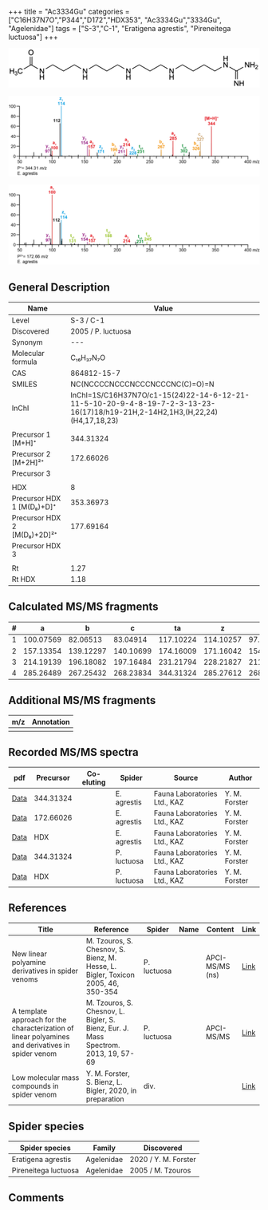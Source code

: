 +++
title = "Ac3334Gu"
categories = ["C16H37N7O","P344","D172","HDX353",
"Ac3334Gu","3334Gu",
"Agelenidae"]
tags = ["S-3","C-1",
"Eratigena agrestis",
"Pireneitega luctuosa"]
+++

![](/img/Ac3334Gu.png)

![](/img_MSMS/344_Ac3334Gu_Ea.png?classes=border)

![](/img_MSMS/344_Ac3334Gu_Ea_2.png?classes=border)

## General Description

| Name                        | Value              |
|-----------------------------|--------------------|
| Level                       | S-3 / C-1          |
| Discovered                  | 2005 / P. luctuosa |
| Synonym                     | ---                |
| Molecular formula           | C₁₆H₃₇N₇O          |
| CAS                         | 864812-15-7        |
| SMILES | NC(NCCCCNCCCNCCCNCCCNC(C)=O)=N  |
| InChI  | InChI=1S/C16H37N7O/c1-15(24)22-14-6-12-21-11-5-10-20-9-4-8-19-7-2-3-13-23-16(17)18/h19-21H,2-14H2,1H3,(H,22,24)(H4,17,18,23)  |
|                             |                    |
| Precursor 1 [M+H]⁺          | 344.31324          |
| Precursor 2 [M+2H]²⁺        | 172.66026          |
| Precursor 3                 |                    |
|                             |                    |
| HDX                         | 8                  |
| Precursor HDX 1 [M(D₈)+D]⁺   | 353.36973          |
| Precursor HDX 2 [M(D₈)+2D]²⁺ | 177.69164          |
| Precursor HDX 3             |                    |
|                             |                    |
| Rt                          | 1.27                   |
| Rt HDX                      | 1.18                   |

## Calculated MS/MS fragments

| # | a         | b         | c         | ta        | z         | y         | tz        |
|---|-----------|-----------|-----------|-----------|-----------|-----------|-----------|
| 1 | 100.07569 | 82.06513 | 83.04914 | 117.10224 | 114.10257 | 97.07602 | 131.12912 |
| 2 | 157.13354 | 139.12297 | 140.10699 | 174.16009 | 171.16042 | 154.13387 | 188.18697 |
| 3 | 214.19139 | 196.18082 | 197.16484 | 231.21794 | 228.21827 | 211.19172 | 245.24482 |
| 4 | 285.26489 | 267.25432 | 268.23834 | 344.31324 | 285.27612 | 268.24957 | 302.30267 |

## Additional MS/MS fragments

| m/z | Annotation |
|-----|------------|
|     |            |

## Recorded MS/MS spectra

| pdf                                           | Precursor | Co-eluting | Spider      | Source                       | Author        |
|-----------------------------------------------|-----------|------------|-------------|------------------------------|---------------|
| [Data](/pdf/E-agrestis/344_Ac3334Gu_Ea.pdf)   | 344.31324 |            | E. agrestis | Fauna Laboratories Ltd., KAZ | Y. M. Forster |
| [Data](/pdf/E-agrestis/344_Ac3334Gu_Ea_2.pdf) | 172.66026 |            | E. agrestis | Fauna Laboratories Ltd., KAZ | Y. M. Forster |
| [Data](/pdf/E-agrestis/344_Ac3334Gu_Ea_HDX.pdf) | HDX |            | E. agrestis | Fauna Laboratories Ltd., KAZ | Y. M. Forster |
| [Data](/pdf/P-luctuosa/344_Ac3334Gu_Pl.pdf) | 344.31324 |           | P. luctuosa | Fauna Laboratories Ltd., KAZ | Y. M. Forster |
| [Data](/pdf/P-luctuosa/344_Ac3334Gu_Pl_HDX.pdf) | HDX |           | P. luctuosa | Fauna Laboratories Ltd., KAZ | Y. M. Forster |

## References

| Title                                                                                             | Reference                                                                           | Spider      | Name | Content         | Link                                                  |
|---------------------------------------------------------------------------------------------------|-------------------------------------------------------------------------------------|-------------|------|-----------------|-------------------------------------------------------|
| New linear polyamine derivatives in spider venoms                                                 | M. Tzouros, S. Chesnov, S. Bienz, M. Hesse, L. Bigler, Toxicon 2005, 46, 350-354    | P. luctuosa |      | APCI-MS/MS (ns) | [Link](https://doi.org/10.1016/j.toxicon.2005.04.018) |
| A template approach for the characterization of linear polyamines and derivatives in spider venom | M. Tzouros, S. Chesnov, L. Bigler, S. Bienz, Eur. J. Mass Spectrom. 2013, 19, 57-69 | P. luctuosa |      | APCI-MS/MS      | [Link](https://doi.org/10.1255/ejms.1213)             |
| Low molecular mass compounds in spider venom      | Y. M. Forster, S. Bienz, L. Bigler, 2020, in preparation          | div.       |   |   | [Link](unknown) |

## Spider species

| Spider species       | Family     | Discovered        |
|----------------------|------------|-------------------|
| Eratigena agrestis   | Agelenidae | 2020 / Y. M. Forster |
| Pireneitega luctuosa | Agelenidae | 2005 / M. Tzouros |

## Comments